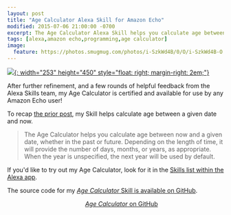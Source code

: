 ```yaml
---
layout: post
title: "Age Calculator Alexa Skill for Amazon Echo"
modified: 2015-07-06 21:00:00 -0700
excerpt: The Age Calculator Alexa Skill helps you calculate age between now and a given date, whether in the past or future.
tags: [alexa,amazon echo,programming,age calculator]
image:
  feature: https://photos.smugmug.com/photos/i-SzkWd4B/0/O/i-SzkWd4B-O.png 
---
```

[![](https://photos.smugmug.com/photos/i-SzkWd4B/0/M/i-SzkWd4B-M.png){: width="253" height="450" style="float: right; margin-right: 2em;"}][image]

After further refinement, and a few rounds of helpful feedback from the Alexa Skills team, my Age Calculator is certified and available for use by any Amazon Echo user! 

To recap [the prior post][prior-post], my Skill helps calculate age between a given date and now.

> The Age Calculator helps you calculate age between now and a given date, whether in the past or future. Depending on the length of time, it will provide the number of days, months, or years, as appropriate. When the year is unspecified, the next year will be used by default.

If you'd like to try out my Age Calculator, look for it in the [Skills list within the Alexa app][skills].

The source code for my [_Age Calculator_ Skill is available on GitHub](https://github.com/MikeChristianson/alexa-age-calculator).

<div style="text-align: center;">
<a class="btn" href="https://github.com/MikeChristianson/alexa-age-calculator" title="Age Calculator Alexa Skill on GitHub" target="_blank"><i class="fa fa-github fa-2x"></i><span style="margin-left: 2em;"><em>Age Calculator</em> on GitHub</span></a>
</div>

[certify]: https://developer.amazon.com/public/solutions/alexa/alexa-skills-kit/docs/publishing-an-alexa-skill#Submitting%20the%20Skill%20for%20Certification
[image]: https://photos.smugmug.com/photos/i-SzkWd4B/0/O/i-SzkWd4B-O.png
[prior-post]: /2015/07/amazon-echo-alexa-skill/
[skills]: https://www.amazon.com/gp/help/customer/display.html?nodeId=201848700
